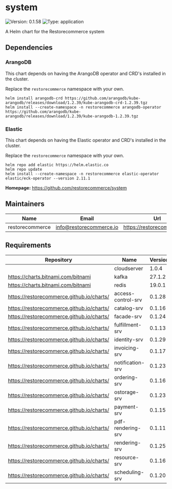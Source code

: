 # system

![Version: 0.1.58](https://img.shields.io/badge/Version-0.1.58-informational?style=flat-square) ![Type: application](https://img.shields.io/badge/Type-application-informational?style=flat-square)

A Helm chart for the Restorecommerce system

## Dependencies

### ArangoDB

This chart depends on having the ArangoDB operator and CRD's installed in the cluster.

Replace the `restorecommerce` namespace with your own.

```shell
helm install arangodb-crd https://github.com/arangodb/kube-arangodb/releases/download/1.2.39/kube-arangodb-crd-1.2.39.tgz
helm install --create-namespace -n restorecommerce arangodb-operator https://github.com/arangodb/kube-arangodb/releases/download/1.2.39/kube-arangodb-1.2.39.tgz
```

### Elastic

This chart depends on having the Elastic operator and CRD's installed in the cluster.

Replace the `restorecommerce` namespace with your own.

```shell
helm repo add elastic https://helm.elastic.co
helm repo update
helm install --create-namespace -n restorecommerce elastic-operator elastic/eck-operator --version 2.11.1
```

**Homepage:** <https://github.com/restorecommerce/system>

## Maintainers

| Name | Email | Url |
| ---- | ------ | --- |
| restorecommerce | info@restorecommerce.io | https://restorecommerce.io/ |

## Requirements

| Repository | Name | Version |
|------------|------|---------|
|  | cloudserver | 1.0.4 |
| https://charts.bitnami.com/bitnami | kafka | 27.1.2 |
| https://charts.bitnami.com/bitnami | redis | 19.0.1 |
| https://restorecommerce.github.io/charts/ | access-control-srv | 0.1.28 |
| https://restorecommerce.github.io/charts/ | catalog-srv | 0.1.16 |
| https://restorecommerce.github.io/charts/ | facade-srv | 0.1.24 |
| https://restorecommerce.github.io/charts/ | fulfillment-srv | 0.1.13 |
| https://restorecommerce.github.io/charts/ | identity-srv | 0.1.29 |
| https://restorecommerce.github.io/charts/ | invoicing-srv | 0.1.17 |
| https://restorecommerce.github.io/charts/ | notification-srv | 0.1.23 |
| https://restorecommerce.github.io/charts/ | ordering-srv | 0.1.16 |
| https://restorecommerce.github.io/charts/ | ostorage-srv | 0.1.23 |
| https://restorecommerce.github.io/charts/ | payment-srv | 0.1.15 |
| https://restorecommerce.github.io/charts/ | pdf-rendering-srv | 0.1.11 |
| https://restorecommerce.github.io/charts/ | rendering-srv | 0.1.25 |
| https://restorecommerce.github.io/charts/ | resource-srv | 0.1.16 |
| https://restorecommerce.github.io/charts/ | scheduling-srv | 0.1.20 |
